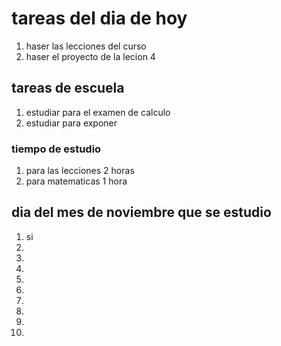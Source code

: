 # tareas del dia de hoy 

1. haser las lecciones del curso
1. haser el proyecto de la lecion 4
## tareas de escuela
1. estudiar para el examen de calculo
1. estudiar para exponer

### tiempo de estudio
1. para las lecciones 2 horas
1. para matematicas 1 hora
 
## dia del mes de noviembre que se estudio
1. si
2.
3.
4.
5.
6.
7.
8.
9.
10.